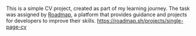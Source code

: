 This is a simple CV project, created as part of my learning journey. The task was assigned by [Roadmap](https://roadmap.sh/projects/single-page-cv), a platform that provides guidance and projects for developers to improve their skills.
https://roadmap.sh/projects/single-page-cv